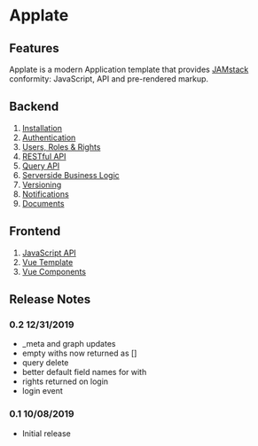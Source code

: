 # Applate

## Features

Applate is a modern Application template that provides
[JAMstack](https://jamstack.org/) conformity: JavaScript, API and pre-rendered markup. 

## Backend

1. [Installation](Installation.md)
1. [Authentication](Authentication.md)
1. [Users, Roles & Rights](Users.md)
1. [RESTful API](REST.md)
1. [Query API](Query.md)
1. [Serverside Business Logic](BusinessLogic.md)
1. [Versioning](Versioning.md)
1. [Notifications](Notifications.md)
1. [Documents](Documents.md)

## Frontend

1. [JavaScript API](api-js.md)
1. [Vue Template](vue-template.md)
1. [Vue Components](components.md)

## Release Notes

### 0.2 12/31/2019

- _meta and graph updates
- empty withs now returned as []
- query delete
- better default field names for with
- rights returned on login
- login event


### 0.1 10/08/2019

- Initial release
